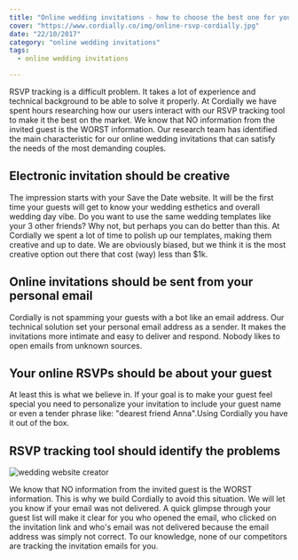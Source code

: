 ```yaml
---
title: "Online wedding invitations - how to choose the best one for you"
cover: "https://www.cordially.co/img/online-rsvp-cordially.jpg"
date: "22/10/2017"
category: "online wedding invitations"
tags:
  - online wedding invitations

---
```


RSVP tracking is a difficult problem. It takes a lot of experience and technical background to be able to solve it properly. At Cordially we have spent hours researching how our users interact with our RSVP tracking tool to make it the best on the market. We know that NO information from the invited guest is the WORST information. Our research team has identified the main characteristic for our online wedding invitations that can satisfy the needs of the most demanding couples.

## Electronic invitation should be creative

The impression starts with your Save the Date website.
It will be the first time your guests will get to know your wedding esthetics and overall wedding day vibe. Do you want to use the same wedding templates like your 3 other friends? Why not, but perhaps you can do better than this. At Cordially we spent a lot of time to polish up our templates, making them creative and up to date. We are obviously biased, but we think it is the most creative option out there that cost (way) less than $1k.


## Online invitations should be sent from your personal email

Cordially is not spamming your guests with a bot like an email address. Our technical solution set your personal email address as a sender. It makes the invitations more intimate and easy to deliver and respond. Nobody likes to open emails from unknown sources.


## Your online RSVPs should be about your guest

At least this is what we believe in. If your goal is to make your guest feel special you need to personalize your invitation to include your guest name or even a tender phrase like: "dearest friend Anna".Using Cordially you have it out of the box.

## RSVP tracking tool should identify the problems

![wedding website creator](https://www.cordially.co/img/wedding-website-creator.png)

We know that NO information from the invited guest is the WORST information. This is why we build Cordially to avoid this situation. We will let you know if your email was not delivered. A quick glimpse through your guest list will make it clear for you who opened the email, who clicked on the invitation link and who's email was not delivered because the email address was simply not correct. To our knowledge, none of our competitors are tracking the invitation emails for you.
